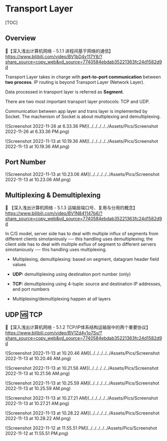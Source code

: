 # Transport Layer

[TOC]



## Overview

:link:【深入浅出计算机网络 - 5.1.1 进程间基于网络的通信】 https://www.bilibili.com/video/BV1bD4y117Y8/?share_source=copy_web&vd_source=7740584ebdab35221363fc24d1582d9d



Transport Layer takes in charge with **port-to-port communication** between **two process**. IP routing is beyond Transport Layer (Network Layer). 

Data processed in transport layer is referred as **Segment**.

There are two most important transport layer protocols: TCP and UDP.

Communication between app layer and trans layer is implemented by Socket. The machenism of Socket is about multiplexing and demultiplexing.

![Screenshot 2022-11-26 at 6.33.36 PM](../../../../../Assets/Pics/Screenshot 2022-11-26 at 6.33.36 PM.png)



![Screenshot 2022-11-13 at 10.19.36 AM](../../../../../Assets/Pics/Screenshot 2022-11-13 at 10.19.36 AM.png)



## Port Number

![Screenshot 2022-11-13 at 10.23.06 AM](../../../../../Assets/Pics/Screenshot 2022-11-13 at 10.23.06 AM.png)

## Multiplexing & Demultiplexing

:link: 【深入浅出计算机网络 - 5.1.3 运输层端口号、复用与分用的概念】 https://www.bilibili.com/video/BV1N841147b6/?share_source=copy_web&vd_source=7740584ebdab35221363fc24d1582d9d



In C/S model, server side has to deal with multiple influx of segments from different clients simotaniously --- this handling uses demultiplexing; the client side has to deal with multiple exflux of segment to different servers simotaniously --- this handling uses multiplexing. 

- Multiplexing, demultiplexing: based on segment, datagram header field values

- **UDP:** demultiplexing using destination port number (only)

- **TCP:** demultiplexing using 4-tuple: source and destination IP addresses, and port numbers

- Multiplexing/demultiplexing happen at *all* layers



## UDP 🆚 TCP

:link:【深入浅出计算机网络 - 5.1.2 TCP/IP体系结构运输层中的两个重要协议】 https://www.bilibili.com/video/BV1Zd4y1o7Sv/?share_source=copy_web&vd_source=7740584ebdab35221363fc24d1582d9d



![Screenshot 2022-11-13 at 10.20.46 AM](../../../../../Assets/Pics/Screenshot 2022-11-13 at 10.20.46 AM.png)

![Screenshot 2022-11-13 at 10.21.56 AM](../../../../../Assets/Pics/Screenshot 2022-11-13 at 10.21.56 AM.png)

![Screenshot 2022-11-13 at 10.25.59 AM](../../../../../Assets/Pics/Screenshot 2022-11-13 at 10.25.59 AM.png)



![Screenshot 2022-11-13 at 10.27.21 AM](../../../../../Assets/Pics/Screenshot 2022-11-13 at 10.27.21 AM.png)



![Screenshot 2022-11-13 at 10.28.22 AM](../../../../../Assets/Pics/Screenshot 2022-11-13 at 10.28.22 AM.png)

![Screenshot 2022-11-12 at 11.55.51 PM](../../../../../Assets/Pics/Screenshot 2022-11-12 at 11.55.51 PM.png)








